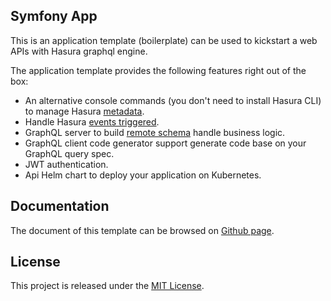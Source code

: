 Symfony App
-----------

This is an application template (boilerplate) can be used to kickstart a web APIs with Hasura graphql engine.

The application template provides the following features right out of the box:

+ An alternative console commands (you don't need to install Hasura CLI) to manage Hasura [metadata](https://hasura.io/docs/latest/graphql/core/event-triggers/index.html).
+ Handle Hasura [events triggered](https://hasura.io/docs/latest/graphql/core/event-triggers/index.html).
+ GraphQL server to build [remote schema](https://hasura.io/docs/latest/graphql/core/remote-schemas/index.html) handle business logic.
+ GraphQL client code generator support generate code base on your GraphQL query spec.
+ JWT authentication.
+ Api Helm chart to deploy your application on Kubernetes.


Documentation
-------------

The document of this template can be browsed on [Github page](https://hasura-extra.github.io/).

License
-------

This project is released under the [MIT License](./LICENSE).

